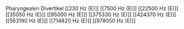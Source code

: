 Pharyngealen Divertikel
[[230 Hz (E)]]
[[7500 Hz (E)]]
[[22500 Hz (E)]]
[[35050 Hz (E)]]
[[95000 Hz (E)]]
[[375330 Hz (E)]]
[[424370 Hz (E)]]
[[563190 Hz (E)]]
[[714820 Hz (E)]]
[[978050 Hz (E)]]